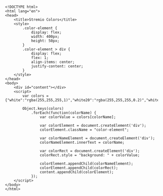 
    <!DOCTYPE html>
    <html lang="en">
    <head>
        <title>Stremio Colors</title>
        <style>
            .color-element {
                display: flex;
                width: 400px;
                height: 50px;
            }
            .color-element > div {
                display: flex;
                flex: 1;
                align-items: center;
                justify-content: center;
            }
        </style>
    </head>
    <body>
        <div id="content"></div>
        <script>
            var colors = {"white":"rgba(255,255,255,1)","white20":"rgba(255,255,255,0.2)","white40":"rgba(255,255,255,0.4)","white60":"rgba(255,255,255,0.6)","white80":"rgba(255,255,255,0.8)","prim":"rgba(99,63,126,1)","prim20":"rgba(99,63,126,0.2)","prim40":"rgba(99,63,126,0.4)","prim60":"rgba(99,63,126,0.6)","prim80":"rgba(99,63,126,0.8)","primdark":"rgba(75,45,98,1)","primdark20":"rgba(75,45,98,0.2)","primdark40":"rgba(75,45,98,0.4)","primdark60":"rgba(75,45,98,0.6)","primdark80":"rgba(75,45,98,0.8)","primlight":"rgba(177,116,215,1)","primlight20":"rgba(177,116,215,0.2)","primlight40":"rgba(177,116,215,0.4)","primlight60":"rgba(177,116,215,0.6)","primlight80":"rgba(177,116,215,0.8)","medium":"rgba(138,90,171,1)","medium20":"rgba(138,90,171,0.2)","medium40":"rgba(138,90,171,0.4)","medium60":"rgba(138,90,171,0.6)","medium80":"rgba(138,90,171,0.8)","secondary":"rgba(58,73,125,1)","secondary20":"rgba(58,73,125,0.2)","secondary40":"rgba(58,73,125,0.4)","secondary60":"rgba(58,73,125,0.6)","secondary80":"rgba(58,73,125,0.8)","secondarylight":"rgba(76,94,155,1)","secondarylight20":"rgba(76,94,155,0.2)","secondarylight40":"rgba(76,94,155,0.4)","secondarylight60":"rgba(76,94,155,0.6)","secondarylight80":"rgba(76,94,155,0.8)","fb":"rgba(44,62,121,1)","fb20":"rgba(44,62,121,0.2)","fb40":"rgba(44,62,121,0.4)","fb60":"rgba(44,62,121,0.6)","fb80":"rgba(44,62,121,0.8)","bgmain":"rgba(32,31,50,1)","bgmain20":"rgba(32,31,50,0.2)","bgmain40":"rgba(32,31,50,0.4)","bgmain60":"rgba(32,31,50,0.6)","bgmain80":"rgba(32,31,50,0.8)","glass":"rgba(43,44,67,1)","glass20":"rgba(43,44,67,0.2)","glass40":"rgba(43,44,67,0.4)","glass60":"rgba(43,44,67,0.6)","glass80":"rgba(43,44,67,0.8)","darkest":"rgba(24,23,38,1)","darkest20":"rgba(24,23,38,0.2)","darkest40":"rgba(24,23,38,0.4)","darkest60":"rgba(24,23,38,0.6)","darkest80":"rgba(24,23,38,0.8)","black":"rgba(0,0,0,1)","black20":"rgba(0,0,0,0.2)","black40":"rgba(0,0,0,0.4)","black60":"rgba(0,0,0,0.6)","black80":"rgba(0,0,0,0.8)","highlight":"rgba(193,178,203,1)","highlight20":"rgba(193,178,203,0.2)","highlight40":"rgba(193,178,203,0.4)","highlight60":"rgba(193,178,203,0.6)","highlight80":"rgba(193,178,203,0.8)","accent":"rgba(140,163,220,1)","accent20":"rgba(140,163,220,0.2)","accent40":"rgba(140,163,220,0.4)","accent60":"rgba(140,163,220,0.6)","accent80":"rgba(140,163,220,0.8)","neutral":"rgba(122,121,133,1)","neutral20":"rgba(122,121,133,0.2)","neutral40":"rgba(122,121,133,0.4)","neutral60":"rgba(122,121,133,0.6)","neutral80":"rgba(122,121,133,0.8)","neutrallight":"rgba(168,168,168,1)","neutrallight20":"rgba(168,168,168,0.2)","neutrallight40":"rgba(168,168,168,0.4)","neutrallight60":"rgba(168,168,168,0.6)","neutrallight80":"rgba(168,168,168,0.8)","signal1":"rgba(251,185,25,1)","signal120":"rgba(251,185,25,0.2)","signal140":"rgba(251,185,25,0.4)","signal160":"rgba(251,185,25,0.6)","signal180":"rgba(251,185,25,0.8)","signal2":"rgba(251,94,25,1)","signal220":"rgba(251,94,25,0.2)","signal240":"rgba(251,94,25,0.4)","signal260":"rgba(251,94,25,0.6)","signal280":"rgba(251,94,25,0.8)","signal3":"rgba(199,150,44,1)","signal320":"rgba(199,150,44,0.2)","signal340":"rgba(199,150,44,0.4)","signal360":"rgba(199,150,44,0.6)","signal380":"rgba(199,150,44,0.8)","signal4":"rgba(25,251,184,1)","signal420":"rgba(25,251,184,0.2)","signal440":"rgba(25,251,184,0.4)","signal460":"rgba(25,251,184,0.6)","signal480":"rgba(25,251,184,0.8)"};
    
            Object.keys(colors)
                .forEach(function(colorName) {
                    var colorValue = colors[colorName];
    
                    var colorElement = document.createElement('div');
                    colorElement.className = "color-element";
    
                    var colorNameElement = document.createElement('div');
                    colorNameElement.innerText = colorName;
    
                    var colorRect = document.createElement('div');
                    colorRect.style = "background: " + colorValue;
    
                    colorElement.appendChild(colorNameElement);
                    colorElement.appendChild(colorRect);
                    content.appendChild(colorElement);
                });
        </script>
    </body>
    </html>
    